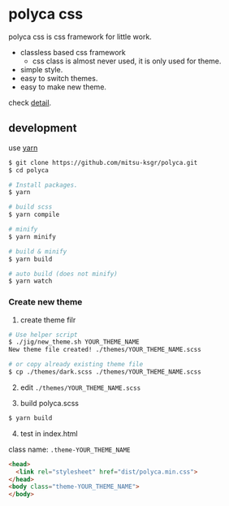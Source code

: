 polyca css
==========

polyca css is css framework for little work.

- classless based css framework
  - css class is almost never used, it is only used for theme.
- simple style.
- easy to switch themes.
- easy to make new theme.

check [detail](www.ksgr.net/polyca/).

## development

use [yarn](https://yarnpkg.com/)

```sh
$ git clone https://github.com/mitsu-ksgr/polyca.git
$ cd polyca

# Install packages.
$ yarn

# build scss
$ yarn compile

# minify
$ yarn minify

# build & minify
$ yarn build

# auto build (does not minify)
$ yarn watch
```

### Create new theme

1. create theme filr

```sh
# Use helper script
$ ./jig/new_theme.sh YOUR_THEME_NAME
New theme file created! ./themes/YOUR_THEME_NAME.scss

# or copy already existing theme file
$ cp ./themes/dark.scss ./themes/YOUR_THEME_NAME.scss
```

2. edit `./themes/YOUR_THEME_NAME.scss`

3. build polyca.scss

```sh
$ yarn build
```

4. test in index.html

class name: `.theme-YOUR_THEME_NAME`

```html
<head>
  <link rel="stylesheet" href="dist/polyca.min.css">
</head>
<body class="theme-YOUR_THEME_NAME">
</body>
```


